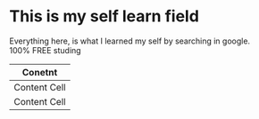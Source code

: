 # This is my self learn field

Everything here, is what I learned my self by searching in google.
<br>
100% FREE studing

| Conetnt  | 
| ---------------- |
| Content Cell     | 
| Content Cell     |
